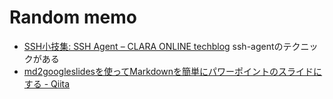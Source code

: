 # Random memo

* [SSH小技集: SSH Agent – CLARA ONLINE techblog](http://techblog.clara.jp/2014/07/ssh-agent/)  ssh-agentのテクニックがある
* [md2googleslidesを使ってMarkdownを簡単にパワーポイントのスライドにする - Qiita](http://qiita.com/o_-____-___-o/items/acc38ccd242533c735cc#_reference-a03c6732873f8e3b109e)
